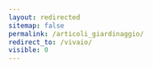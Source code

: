 ```yaml
---
layout: redirected
sitemap: false
permalink: /articoli_giardinaggio/
redirect_to: /vivaio/
visible: 0
---
```

